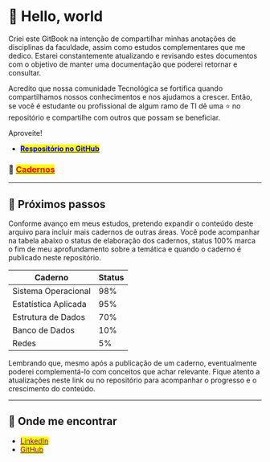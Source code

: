# 🖖 Hello, world

Criei este GitBook na intenção de compartilhar minhas anotações de disciplinas da faculdade, assim como estudos complementares que me dedico. Estarei constantemente atualizando e revisando estes documentos com o objetivo de manter uma documentação que poderei retornar e consultar.

Acredito que nossa comunidade Tecnológica se fortifica quando compartilhamos nossos conhecimentos e nos ajudamos a crescer. Então, se você é estudante ou profissional de algum ramo de TI dê uma ⭐ no repositório e compartilhe com outros que possam se beneficiar.

Aproveite!

* [<mark style="color:blue;">**Respositório no GitHub**</mark>](https://github.com/gabriellabueno/ARQUIVO-TI)

### :notebook: [<mark style="color:red;">Cadernos</mark>](Cadernos/)

***

## 🚀 Próximos passos

Conforme avanço em meus estudos, pretendo expandir o conteúdo deste arquivo para incluir mais cadernos de outras áreas. Você pode acompanhar na tabela abaixo o status de elaboração dos cadernos, status 100% marca o fim de meu aprofundamento sobre a temática e quando o caderno é publicado neste repositório.

| Caderno              | Status |
| -------------------- | ------ |
| Sistema Operacional  | 98%    |
| Estatística Aplicada | 95%    |
| Estrutura de Dados   | 70%    |
| Banco de Dados       | 10%    |
| Redes                | 5%     |

Lembrando que, mesmo após a publicação de um caderno, eventualmente poderei complementá-lo com conceitos que achar relevante. Fique atento a atualizações neste link ou no repositório para acompanhar o progresso e o crescimento do conteúdo.

***

## 💬 Onde me encontrar

* [<mark style="color:purple;">LinkedIn</mark>](https://www.linkedin.com/in/gabriella-c-bueno/)
* [<mark style="color:purple;">GitHub</mark>](https://github.com/gabriellabueno/)

